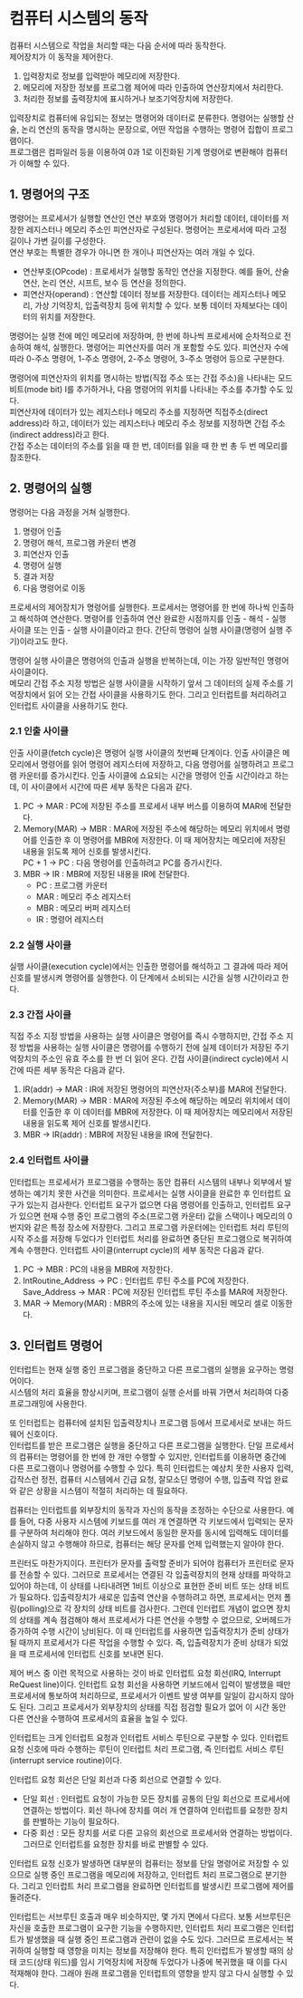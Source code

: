 # 컴퓨터 시스템의 동작
컴퓨터 시스템으로 작업을 처리할 때는 다음 순서에 따라 동작한다.  
제어장치가 이 동작을 제어한다.

1. 입력장치로 정보를 입력받아 메모리에 저장한다.
2. 메모리에 저장한 정보를 프로그램 제어에 따라 인출하여 연산장치에서 처리한다.
3. 처리한 정보를 출력장치에 표시하거나 보조기억장치에 저장한다.

입력장치로 컴퓨터에 유입되는 정보는 명령어와 데이터로 분류한다. 명령어는 실행할 산술, 논리 연산의 동작을 명시하는 문장으로, 어떤 작업을 수행하는 명령어 집합이 프로그램이다.  
프로그램은 컴파일러 등을 이용하여 0과 1로 이진화된 기계 명령어로 변환해야 컴퓨터가 이해할 수 있다.

## 1. 명령어의 구조

명령어는 프로세서가 실행할 연산인 연산 부호와 명령어가 처리할 데이터, 데이터를 저장한 레지스터나 메모리 주소인 피연산자로 구성된다. 명령어는 프로세서에 따라 고정 길이나 가변 길이를 구성한다.  
연산 부호는 특별한 경우가 아니면 한 개이나 피연산자는 여러 개일 수 있다.

- 연산부호(OPcode) : 프로세서가 실행할 동작인 연산을 지정한다. 예를 들어, 산술 연산, 논리 연산, 시프트, 보수 등 연산을 정의한다.  
- 피연산자(operand) : 연산할 데이터 정보를 저장한다. 데이터는 레지스터나 메모리, 가상 기억장치, 입출력장치 등에 위치할 수 있다. 보통 데이터 자체보다는 데이터의 위치를 저장한다.

명령어는 실행 전에 메인 메모리에 저장하며, 한 번에 하나씩 프로세서에 순차적으로 전송하여 해석, 실행한다. 명령어는 피연산자를 여러 개 포함할 수도 있다. 피연산자 수에 따라 0-주소 명령어, 1-주소 명령어, 2-주소 명령어, 3-주소 명령어 등으로 구분한다.

명령어에 피연산자의 위치를 명시하는 방법(직접 주소 또는 간접 주소)을 나타내는 모드 비트(mode bit) I를 추가하거나, 다음 명령어의 위치를 나타내는 주소를 추가할 수도 있다.  
피연산자에 데이터가 있는 레지스터나 메모리 주소를 지정하면 직접주소(direct address)라 하고, 데이터가 있는 레지스터나 메모리 주소 정보를 지정하면 간접 주소(indirect address)라고 한다.  
간접 주소는 데이터의 주소를 읽을 때 한 번, 데이터를 읽을 때 한 번 총 두 번 메모리를 참조한다.

## 2. 명령어의 실행

명령어는 다음 과정을 거쳐 실행한다.

1. 명령어 인출
2. 명령어 해석, 프로그램 카운터 변경
3. 피연산자 인출
4. 명령어 실행
5. 결과 저장
6. 다음 명령어로 이동

프로세서의 제어장치가 명령어를 실행한다. 프로세서는 명령어를 한 번에 하나씩 인출하고 해석하여 연산한다. 명령어를 인출하여 연산 완료한 시점까지를 인출 - 해석 - 실행 사이클 또는 인출 - 실행 사이클이라고 한다. 간단히 명령어 실행 사이클(명령어 실행 주기)이라고도 한다.

명령어 실행 사이클은 명령어의 인출과 실행을 반복하는데, 이는 가장 일반적인 명령어 사이클이다.  
메모리 간접 주소 지정 방법은 실행 사이클을 시작하기 앞서 그 데이터의 실제 주소를 기억장치에서 읽어 오는 간접 사이클을 사용하기도 한다. 그리고 인터럽트를 처리하려고 인터럽트 사이클을 사용하기도 한다.

### 2.1 인출 사이클

인출 사이클(fetch cycle)은 명령어 실행 사이클의 첫번째 단계이다. 인출 사이클은 메모리에서 명령어를 읽어 명령어 레지스터에 저장하고, 다음 명령어를 실행하려고 프로그램 카운터를 증가시킨다. 인출 사이클에 쇼요되는 시간을 명령어 인출 시간이라고 하는데, 이 사이클에서 시간에 따른 세부 동작은 다음과 같다.

1. PC -> MAR : PC에 저장된 주소를 프로세서 내부 버스를 이용하여 MAR에 전달한다.  
2. Memory(MAR) -> MBR : MAR에 저장된 주소에 해당하는 메모리 위치에서 명령어를 인출한 후 이 명령어를 MBR에 저장한다. 이 때 제어장치는 메모리에 저장된 내용을 읽도록 제어 신호를 발생시킨다.  
PC + 1 -> PC : 다음 명령어를 인출하려고 PC를 증가시킨다.  
3. MBR -> IR : MBR에 저장된 내용을 IR에 전달한다.
    - PC : 프로그램 카운터  
    - MAR : 메모리 주소 레지스터  
    - MBR : 메모리 버퍼 레지스터
    - IR : 명령어 레지스터

### 2.2 실행 사이클

실행 사이클(execution cycle)에서는 인출한 명령어를 해석하고 그 결과에 따라 제어 신호를 발생시켜 명령어를 실행한다. 이 단계에서 소비되는 시간을 실행 시간이라고 한다.

### 2.3 간접 사이클

직접 주소 지정 방법을 사용하는 실행 사이클은 명령어를 즉시 수행하지만, 간접 주소 지정 방법을 사용하는 실행 사이클은 명령어를 수행하기 전에 실제 데이터가 저장된 주기억장치의 주소인 유효 주소를 한 번 더 읽어 온다. 간접 사이클(indirect cycle)에서 시간에 따른 세부 동작은 다음과 같다.

1. IR(addr) -> MAR : IR에 저장된 명령어의 피연산자(주소부)를 MAR에 전달한다.
2. Memory(MAR) -> MBR : MAR에 저장된 주소에 해당하는 메모리 위치에서 데이터를 인출한 후 이 데이터를 MBR에 저장한다. 이 때 제어장치는 메모리에서 저장된 내용을 읽도록 제어 신호를 발생시킨다.
3. MBR -> IR(addr) : MBR에 저장된 내용을 IR에 전달한다.

### 2.4 인터럽트 사이클

인터럽트는 프로세서가 프로그램을 수행하는 동안 컴퓨터 시스템의 내부나 외부에서 발생하는 예기치 못한 사건을 의미한다. 프로세서는 실행 사이클을 완료한 후 인터럽트 요구가 있는지 검사한다. 인터럽트 요구가 없으면 다음 명령어를 인출하고, 인터럽트 요구가 있으면 현재 수행 중인 프로그램의 주소(프로그램 카운터) 값을 스택이나 메모리의 0번지와 같은 특정 장소에 저장한다. 그리고 프로그램 카운터에는 인터럽트 처리 루틴의 시작 주소를 저장해 두었다가 인터럽트 처리를 완료하면 중단된 프로그램으로 복귀하여 계속 수행한다. 인터럽트 사이클(interrupt cycle)의 세부 동작은 다음과 같다.

1. PC -> MBR : PC의 내용을 MBR에 저장한다.
2. IntRoutine_Address -> PC : 인터럽트 루틴 주소를 PC에 저장한다.  
Save_Address -> MAR : PC에 저장된 인터럽트 루틴 주소를 MAR에 저장한다.
3. MAR -> Memory(MAR) : MBR의 주소에 있는 내용을 지시된 메모리 셀로 이동한다.

## 3. 인터럽트 명령어

인터럽트는 현재 실행 중인 프로그램을 중단하고 다른 프로그램의 실행을 요구하는 명령어이다.  
시스템의 처리 효율을 향상시키며, 프로그램이 실행 순서를 바꿔 가면서 처리하여 다중 프로그래밍에 사용한다.

또 인터럽트는 컴퓨터에 설치된 입출력장치나 프로그램 등에서 프로세서로 보내는 하드웨어 신호이다.  
인터럽트를 받은 프로그램은 실행을 중단하고 다른 프로그램을 실행한다. 단일 프로세서의 컴퓨터는 명령어를 한 번에 한 개만 수행할 수 있지만, 인터럽트를 이용하면 중간에 다른 프로그램이나 명령어를 수행할 수 있다. 특히 인터럽트는 예상치 못한 사용자 입력, 갑작스런 정전, 컴퓨터 시스템에서 긴급 요청, 잘모소딘 명령어 수행, 입출력 작업 완료와 같은 상황을 시스템이 적절히 처리하는 데 필요하다.

컴퓨터는 인터럽트를 외부장치의 동작과 자신의 동작을 조정하는 수단으로 사용한다. 예를 들어, 다중 사용자 시스템에 키보드를 여러 개 연결하면 각 키보드에서 입력되는 문자를 구분하여 처리해야 한다. 여러 키보드에서 동일한 문자를 동시에 입력해도 데이터를 손실하지 않고 수행해야 하므로, 컴퓨터는 해당 문자를 언제 입력했는지 알아야 한다.

프린터도 마찬가지이다. 프린터가 문자를 출력할 준비가 되어야 컴퓨터가 프린터로 문자를 전송할 수 있다. 그러므로 프로세서는 연결된 각 입출력장치의 현재 상태를 파악하고 있어야 하는데, 이 상태를 나타내려면 1비트 이상으로 표현한 준비 비트 또는 상태 비트가 필요하다. 입출력장치가 새로운 입출력 연산을 수행하려고 하면, 프로세서는 먼저 폴링(polling)으로 각 장치의 상태 비트를 검사한다. 그런데 인터럽트 개념이 없으면 장치의 상태를 계속 점검해야 해서 프로세서가 다른 연산을 수행할 수 없으므로, 오버헤드가 증가하여 수행 시간이 낭비된다. 이 때 인터럽트를 사용하면 입출력장치가 준비 상태가 될 때까지 프로세서가 다른 작업을 수행할 수 있다. 즉, 입출력장치가 준비 상태가 되었을 때 프로세서에 인터럽트 신호를 보내면 된다.

제어 버스 중 이런 목적으로 사용하는 것이 바로 인터럽트 요청 회선(IRQ, Interrupt ReQuest line)이다. 인터럽트 요청 회선을 사용하면 키보드에서 입력이 발생했을 때만 프로세서에 통보하여 처리하므로, 프로세서가 이벤트 발생 여부를 일일이 감시하지 않아도 된다. 그리고 프로세서가 외부장치의 상태를 직접 점검할 필요가 없어 이 시간 동안 다른 연산을 수행하여 프로세서의 효율을 높일 수 있다.

인터럽트는 크게 인터럽트 요청과 인터럽트 서비스 루틴으로 구분할 수 있다. 인터럽트 요청 신호에 따라 수행하는 루틴이 인터럽트 처리 프로그램, 즉 인터럽트 서비스 루틴(interrupt service routine)이다.

인터럽트 요청 회선은 단일 회선과 다중 회선으로 연결할 수 있다.  
- 단일 회선 : 인터럽트 요청이 가능한 모든 장치를 공통의 단일 회선으로 프로세서에 연결하는 방법이다. 회선 하나에 장치를 여러 개 연결하여 인터럽트를 요청한 장치를 판별하는 기능이 필요하다.
- 다중 회선 : 모든 장치를 서로 다른 고유의 회선으로 프로세서와 연결하는 방법이다. 그러므로 인터럽트를 요청한 장치를 바로 판별할 수 있다.

인터럽트 요청 신호가 발생하면 대부분의 컴퓨터는 정보를 단일 명령어로 저장할 수 있으므로 실행 중인 프로그램을 메모리에 저장하고, 인터럽트 처리 프로그램으로 분기한다. 그리고 인터럽트 처리 프로그램을 완료하면 인터럽트를 발생시킨 프로그램에 제어를 돌려준다.

인터럽트는 서브루틴 호출과 매우 비슷하지만, 몇 가지 면에서 다르다. 보통 서브루틴은 자신을 호출한 프로그램이 요구한 기능을 수행하지만, 인터럽트 처리 프로그램은 인터럽트가 발생했을 때 실행 중인 프로그램과 관련이 없을 수도 있다. 그러므로 프로세서는 복귀하여 실행할 때 영향을 미치는 정보를 저장해야 한다. 특히 인터럽트가 발생할 때의 상태 코드(상태 워드)를 임시 기억장치에 저장해 두었다가 나중에 복귀했을 때 이를 다시 적재해야 한다. 그래야 원래 프로그램을 인터럽트의 영향을 받지 않고 다시 실행할 수 있다.